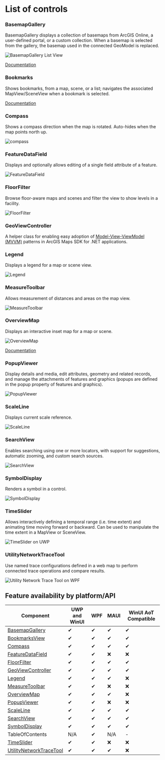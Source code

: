 # List of controls

### BasemapGallery

BasemapGallery displays a collection of basemaps from ArcGIS Online, a user-defined portal, or a custom collection. When a basemap is selected from the gallery, the basemap used in the connected GeoModel is replaced.

![BasemapGallery List View](https://user-images.githubusercontent.com/29742178/124198151-f2dc6380-da84-11eb-8e78-4e705d14c33d.png)

[Documentation](basemap-gallery.md)

### Bookmarks
Shows bookmarks, from a map, scene, or a list; navigates the associated MapView/SceneView when a bookmark is selected.

[Documentation](bookmarks-view.md)


### Compass
Shows a compass direction when the map is rotated. Auto-hides when the map points north up.

![compass](https://user-images.githubusercontent.com/1378165/73389839-d9c8f500-4289-11ea-923c-18232489b3e0.png)


### FeatureDataField

Displays and optionally allows editing of a single field attribute of a feature.

![FeatureDataField](https://user-images.githubusercontent.com/1378165/73389879-ebaa9800-4289-11ea-8e4e-de153a6a371a.png)

### FloorFilter

Browse floor-aware maps and scenes and filter the view to show levels in a facility.

![FloorFilter](https://user-images.githubusercontent.com/29742178/158746908-71a39e28-596f-44b6-9230-e2a04bdaeb9e.png)

### GeoViewController

A helper class for enabling easy adoption of [Model-View-ViewModel (MVVM)](https://learn.microsoft.com/en-us/dotnet/architecture/maui/mvvm) patterns in ArcGIS Maps SDK for .NET applications.

### Legend

Displays a legend for a map or scene view.

![Legend](https://user-images.githubusercontent.com/1378165/73389924-011fc200-428a-11ea-91bf-4ea1c2bf6683.png)


### MeasureToolbar

Allows measurement of distances and areas on the map view.

![MeasureToolbar](https://user-images.githubusercontent.com/1378165/73389958-0f6dde00-428a-11ea-8c78-7192d49ea605.png)

### OverviewMap

Displays an interactive inset map for a map or scene.

![OverviewMap](https://user-images.githubusercontent.com/29742178/121975740-34f07000-cd37-11eb-9162-462925cb3fe7.png)

[Documentation](overview-map.md)

### PopupViewer

Display details and media, edit attributes, geometry and related records, and manage the attachments of features and graphics (popups are defined in the popup property of features and graphics).

![PopupViewer](https://user-images.githubusercontent.com/1378165/73389991-1e549080-428a-11ea-81f3-b2f9c29f61ad.png)


### ScaleLine

Displays current scale reference.

![ScaleLine](https://user-images.githubusercontent.com/1378165/73390077-3debb900-428a-11ea-8b2f-dfd4914a637e.png)

### SearchView

Enables searching using one or more locators, with support for suggestions, automatic zooming, and custom search sources.

![SearchView](https://user-images.githubusercontent.com/29742178/142301018-4bbeb0f2-3021-49a7-b5ec-f642c5700bd0.png)

### SymbolDisplay

Renders a symbol in a control.

![SymbolDisplay](https://user-images.githubusercontent.com/1378165/73390051-31676080-428a-11ea-9feb-afb5d2aa6385.png)


### TimeSlider

Allows interactively defining a temporal range (i.e. time extent) and animating time moving forward or backward.  Can be used to manipulate the time extent in a MapView or SceneView.

![TimeSlider on UWP](https://user-images.githubusercontent.com/29742178/147712751-6d6db182-3e72-4dfc-ba23-3fbe97b1f934.png)

### UtilityNetworkTraceTool

Use named trace configurations defined in a web map to perform connected trace operations and compare results.

![Utility Network Trace Tool on WPF](https://user-images.githubusercontent.com/29742178/173907265-73cd3a39-c836-433e-baf0-4c60f921ba86.png) 

## Feature availability by platform/API

|Component |UWP and WinUI |WPF  |MAUI | WinUI AoT Compatible|
|---|---|---|---|---|
|[BasemapGallery](basemap-gallery.md) | ✔ | ✔ |  ✔ | ✔ |
|[BookmarksView](bookmarks-view.md)   | ✔ | ✔ | ✔ | ✔ |
|[Compass](compass.md)   | ✔ | ✔ | ✔ | ✔ |
|[FeatureDataField](feature-data-field.md)   | ✔ | ✔ | ❌ | ❌ |
|[FloorFilter](floor-filter.md) | ✔  | ✔ | ✔ | ✔ |
|[GeoViewController](geoviewcontroller.md) | ✔  | ✔ | ✔ | ✔ |
|[Legend](legend.md)   | ✔ | ✔ | ✔ | ❌ |
|[MeasureToolbar](measure-toolbar.md)   | ✔ | ✔ | ❌ | ❌ |
|[OverviewMap](overview-map.md) | ✔ | ✔ | ✔ | ❌ |
|[PopupViewer](popup-viewer.md) | ✔ | ✔ | ❌ | ❌ |
|[ScaleLine](scale-line.md)   | ✔ | ✔ | ✔ | ✔ |
|[SearchView](search-view.md) | ✔ | ✔ | ✔ | ✔ |
|[SymbolDisplay](symbol-display.md)   | ✔ | ✔ | ✔ | ✔ |
|TableOfContents   | N/A | ✔ | N/A  | - |
|[TimeSlider](time-slider.md)   | ✔ | ✔ | ❌ | ❌ |
|[UtilityNetworkTraceTool](un-trace.md) | ✔ | ✔ | ✔ | ❌ |


